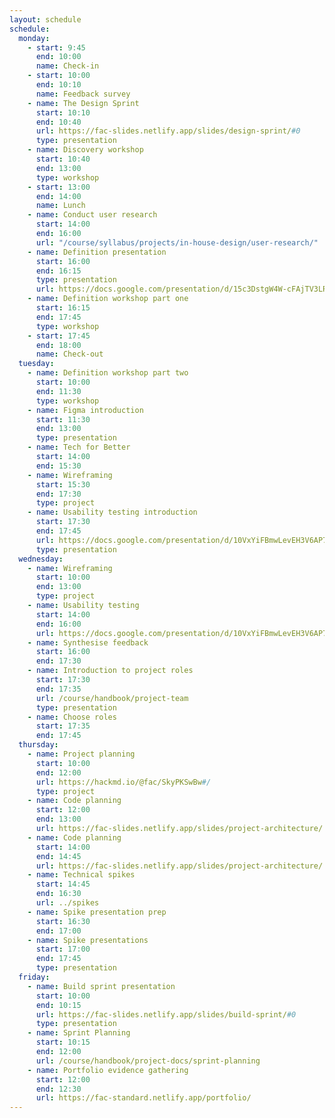 ```yaml
---
layout: schedule
schedule:
  monday:
    - start: 9:45
      end: 10:00
      name: Check-in
    - start: 10:00
      end: 10:10
      name: Feedback survey
    - name: The Design Sprint
      start: 10:10
      end: 10:40
      url: https://fac-slides.netlify.app/slides/design-sprint/#0
      type: presentation
    - name: Discovery workshop
      start: 10:40
      end: 13:00
      type: workshop
    - start: 13:00
      end: 14:00
      name: Lunch
    - name: Conduct user research
      start: 14:00
      end: 16:00
      url: "/course/syllabus/projects/in-house-design/user-research/"
    - name: Definition presentation
      start: 16:00
      end: 16:15
      type: presentation
      url: https://docs.google.com/presentation/d/15c3DstgW4W-cFAjTV3LRNuvS9D7Ny5_UMOMYqW-Nvj0/edit?usp=sharing
    - name: Definition workshop part one
      start: 16:15
      end: 17:45
      type: workshop
    - start: 17:45
      end: 18:00
      name: Check-out
  tuesday:
    - name: Definition workshop part two
      start: 10:00
      end: 11:30
      type: workshop
    - name: Figma introduction
      start: 11:30
      end: 13:00
      type: presentation
    - name: Tech for Better
      start: 14:00
      end: 15:30
    - name: Wireframing
      start: 15:30
      end: 17:30
      type: project
    - name: Usability testing introduction
      start: 17:30
      end: 17:45
      url: https://docs.google.com/presentation/d/10VxYiFBmwLevEH3V6AP74ibf_JRt51Gd-295TICrWQU/edit?usp=sharing
      type: presentation
  wednesday:
    - name: Wireframing
      start: 10:00
      end: 13:00
      type: project
    - name: Usability testing
      start: 14:00
      end: 16:00
      url: https://docs.google.com/presentation/d/10VxYiFBmwLevEH3V6AP74ibf_JRt51Gd-295TICrWQU/edit?usp=sharing
    - name: Synthesise feedback
      start: 16:00
      end: 17:30
    - name: Introduction to project roles
      start: 17:30
      end: 17:35
      url: /course/handbook/project-team
      type: presentation
    - name: Choose roles
      start: 17:35
      end: 17:45
  thursday:
    - name: Project planning
      start: 10:00
      end: 12:00
      url: https://hackmd.io/@fac/SkyPKSwBw#/
      type: project
    - name: Code planning
      start: 12:00
      end: 13:00
      url: https://fac-slides.netlify.app/slides/project-architecture/
    - name: Code planning
      start: 14:00
      end: 14:45
      url: https://fac-slides.netlify.app/slides/project-architecture/
    - name: Technical spikes
      start: 14:45
      end: 16:30
      url: ../spikes
    - name: Spike presentation prep
      start: 16:30
      end: 17:00
    - name: Spike presentations
      start: 17:00
      end: 17:45
      type: presentation
  friday:
    - name: Build sprint presentation
      start: 10:00
      end: 10:15
      url: https://fac-slides.netlify.app/slides/build-sprint/#0
      type: presentation
    - name: Sprint Planning
      start: 10:15
      end: 12:00
      url: /course/handbook/project-docs/sprint-planning
    - name: Portfolio evidence gathering
      start: 12:00
      end: 12:30
      url: https://fac-standard.netlify.app/portfolio/
---
```

